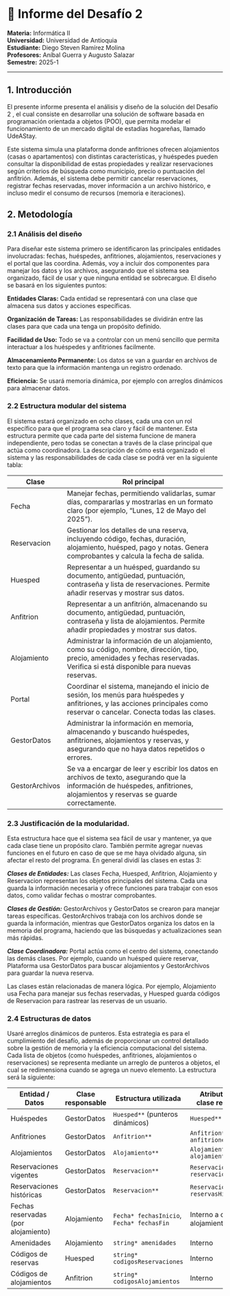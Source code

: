 # 🧾 Informe del Desafío 2

**Materia:** Informática II  
**Universidad:** Universidad de Antioquia  
**Estudiante:** Diego Steven Ramírez Molina   
**Profesores:** Aníbal Guerra y Augusto Salazar  
**Semestre:** 2025-1   

---

##  1. Introducción
El presente informe presenta el análisis y diseño de la solución del Desafío 2 , el cual consiste en desarrollar una solución de software basada en programación orientada a objetos (POO), que permita modelar el funcionamiento de un mercado digital de estadías hogareñas, llamado UdeAStay.

Este sistema simula una plataforma donde anfitriones ofrecen alojamientos (casas o apartamentos) con distintas características, y huéspedes pueden consultar la disponibilidad de estas propiedades y realizar reservaciones según criterios de búsqueda como municipio, precio o puntuación del anfitrión. Además, el sistema debe permitir cancelar reservaciones, registrar fechas reservadas, mover información a un archivo histórico, e incluso medir el consumo de recursos (memoria e iteraciones).


## 2. Metodología

### 2.1 Análisis del diseño
Para diseñar este sistema primero se identificaron las principales entidades involucradas: fechas, huéspedes, anfitriones, alojamientos, reservaciones y el portal que las coordina. Además, voy a incluir dos componentes para manejar los datos y los archivos, asegurando que el sistema sea organizado, fácil de usar y que ninguna entidad se sobrecargue. El diseño se basará en los siguientes puntos:

**Entidades Claras:** Cada entidad se representará con una clase que almacena sus datos y acciones específicas. 

**Organización de Tareas:** Las responsabilidades se dividirán entre las clases para que cada una tenga un propósito definido. 

**Facilidad de Uso:** Todo se va a controlar con un menú sencillo que permita interactuar a los huéspedes y anfitriones facilmente.

**Almacenamiento Permanente:** Los datos se van a guardar en archivos de texto para que la información mantenga un registro ordenado.

**Eficiencia:** Se usará memoria dinámica, por ejemplo con arreglos dinámicos para almacenar datos.

### 2.2 Estructura modular del sistema

El sistema estará organizado en ocho clases, cada una con un rol específico para que el programa sea claro y fácil de mantener. Esta estructura permite que cada parte del sistema funcione de manera independiente, pero todas se conectan a través de la clase principal que actúa como coordinadora. La descripción de cómo está organizado el sistema y las responsabilidades de cada clase se podrá ver en la siguiente tabla:


| Clase          | Rol principal                                                                 |
|----------------|-------------------------------------------------------------------------------|
| Fecha          | Manejar fechas, permitiendo validarlas, sumar días, compararlas y mostrarlas en un formato claro (por ejemplo, “Lunes, 12 de Mayo del 2025”).                                              |
| Reservacion    | Gestionar los detalles de una reserva, incluyendo código, fechas, duración, alojamiento, huésped, pago y notas. Genera comprobantes y calcula la fecha de salida.    |
| Huesped        | Representar a un huésped, guardando su documento, antigüedad, puntuación, contraseña y lista de reservaciones. Permite añadir reservas y mostrar sus datos.         |
| Anfitrion      | Representar a un anfitrión, almacenando su documento, antigüedad, puntuación, contraseña y lista de alojamientos. Permite añadir propiedades y mostrar sus datos.          |
| Alojamiento    | Administrar la información de un alojamiento, como su código, nombre, dirección, tipo, precio, amenidades y fechas reservadas. Verifica si está disponible para nuevas reservas.             |
| Portal     | Coordinar el sistema, manejando el inicio de sesión, los menús para huéspedes y anfitriones, y las acciones principales como reservar o cancelar. Conecta todas las clases.    |
| GestorDatos    | Administrar la información en memoria, almacenando y buscando huéspedes, anfitriones, alojamientos y reservas, y asegurando que no haya datos repetidos o errores.      |
| GestorArchivos | Se va a encargar de leer y escribir los datos en archivos de texto, asegurando que la información de huéspedes, anfitriones, alojamientos y reservas se guarde correctamente.|

### 2.3 Justificación de la modularidad.

Esta estructura hace que el sistema sea fácil de usar y mantener, ya que cada clase tiene un propósito claro. También permite agregar nuevas funciones en el futuro en caso de que se me haya olvidado alguna, sin afectar el resto del programa. En general dividí las clases en estas 3:

***Clases de Entidades:*** Las clases Fecha, Huesped, Anfitrion, Alojamiento y Reservacion representan los objetos principales del sistema. Cada una guarda la información necesaria y ofrece funciones para trabajar con esos datos, como validar fechas o mostrar comprobantes.

***Clases de Gestión:*** GestorArchivos y GestorDatos se crearon para manejar tareas específicas. GestorArchivos trabaja con los archivos donde se guarda la información, mientras que GestorDatos organiza los datos en la memoria del programa, haciendo que las búsquedas y actualizaciones sean más rápidas.

***Clase Coordinadora:*** Portal actúa como el centro del sistema, conectando las demás clases. Por ejemplo, cuando un huésped quiere reservar, Plataforma usa GestorDatos para buscar alojamientos y GestorArchivos para guardar la nueva reserva.

Las clases están relacionadas de manera lógica. Por ejemplo, Alojamiento usa Fecha para manejar sus fechas reservadas, y Huesped guarda códigos de Reservacion para rastrear las reservas de un usuario.

### 2.4 Estructuras de datos
Usaré arreglos dinámicos de punteros. Esta estrategia es para el cumplimiento del desafío, además de proporcionar un control detallado sobre la gestión de memoria y la eficiencia computacional del sistema. Cada lista de objetos (como huéspedes, anfitriones, alojamientos o reservaciones) se representa mediante un arreglo de punteros a objetos, el cual se redimensiona cuando se agrega un nuevo elemento. La estructura será la siguiente:

| Entidad / Datos          | Clase responsable | Estructura utilizada               | Atributo / Rol de clase responsable       |
|--------------------------|-------------------|------------------------------------|------------------------------------------|
| Huéspedes                | GestorDatos       | `Huesped**` (punteros dinámicos)   | `Huesped** huespedes`                    |
| Anfitriones              | GestorDatos       | `Anfitrion**`                      | `Anfitrion** anfitriones`                |
| Alojamientos             | GestorDatos       | `Alojamiento**`                    | `Alojamiento** alojamientos`             |
| Reservaciones vigentes   | GestorDatos       | `Reservacion**`                    | `Reservacion** reservacionesVigentes`    |
| Reservaciones históricas | GestorDatos       | `Reservacion**`                    | `Reservacion** reservasHistoricas`       |
| Fechas reservadas (por alojamiento) | Alojamiento | `Fecha* fechasInicio`, `Fecha* fechasFin` | Interno a cada alojamiento          |
| Amenidades               | Alojamiento       | `string* amenidades`               | Interno                                 |
| Códigos de reservas      | Huesped           | `string* codigosReservaciones`     | Interno                                 |
| Códigos de alojamientos  | Anfitrion         | `string* codigosAlojamientos`        | Interno                                 |



